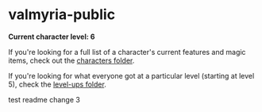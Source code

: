 # valmyria-public

**Current character level: 6**

If you're looking for a full list of a character's current features and magic items, check out the [characters folder](characters).

If you're looking for what everyone got at a particular level (starting at level 5), check the [level-ups folder](level-ups).

test readme change 3
